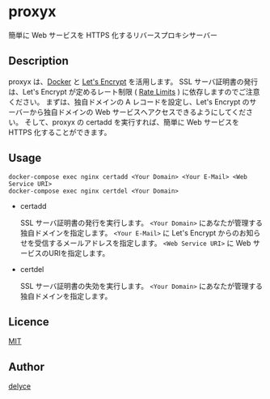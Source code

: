proxyx
======

簡単に Web サービスを HTTPS 化するリバースプロキシサーバー


## Description

proxyx は、[Docker](https://www.docker.com/) と [Let's Encrypt](https://letsencrypt.org) を活用します。
SSL サーバ証明書の発行は、Let's Encrypt が定めるレート制限 ( [Rate Limits](https://letsencrypt.org/docs/rate-limits/) ) に依存しますのでご注意ください。
まずは、独自ドメインの A レコードを設定し、Let's Encrypt のサーバーから独自ドメインの Web サービスへアクセスできるようにしてください。
そして、proxyx の certadd を実行すれば、簡単に Web サービスを HTTPS 化することができます。

## Usage

```
docker-compose exec nginx certadd <Your Domain> <Your E-Mail> <Web Service URI>
docker-compose exec nginx certdel <Your Domain>
```

- certadd

    SSL サーバ証明書の発行を実行します。
    `<Your Domain>` にあなたが管理する独自ドメインを指定します。
    `<Your E-Mail>` に Let's Encrypt からのお知らせを受信するメールアドレスを指定します。
    `<Web Service URI>` に Web サービスのURIを指定します。
    
- certdel

    SSL サーバ証明書の失効を実行します。
    `<Your Domain>` にあなたが管理する独自ドメインを指定します。

## Licence

[MIT](https://choosealicense.com/licenses/mit/)

## Author

[delyce](https://github.com/delyce)
